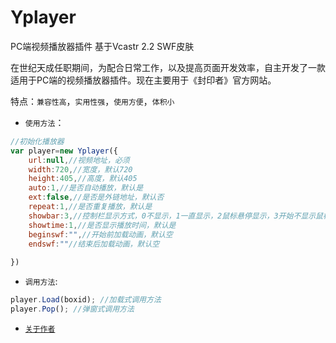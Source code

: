 # Yplayer
PC端视频播放器插件 基于Vcastr 2.2 SWF皮肤

在世纪天成任职期间，为配合日常工作，以及提高页面开发效率，自主开发了一款适用于PC端的视频播放器插件。现在主要用于《封印者》官方网站。

特点：`兼容性高`，`实用性强`，`使用方便`，`体积小`

* `使用方法`：

```javascript
//初始化播放器
var player=new Yplayer({
	url:null,//视频地址，必须
	width:720,//宽度，默认720
	height:405,//高度，默认405
	auto:1,//是否自动播放，默认是
	ext:false,//是否是外链地址，默认否
	repeat:1,//是否重复播放，默认是
	showbar:3,//控制栏显示方式，0不显示，1一直显示，2鼠标悬停显示，3开始不显示鼠标悬停时显示，默认3
	showtime:1,//是否显示播放时间，默认是
	beginswf:"",//开始前加载动画，默认空
	endswf:""//结束后加载动画，默认空
	
})
```
* `调用方法`:

```javascript
player.Load(boxid); //加载式调用方法
player.Pop(); //弹窗式调用方法
```

* [`关于作者`](http://www.douchaoyang.com)
